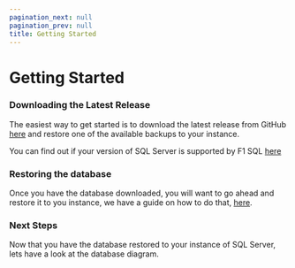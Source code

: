 ```yaml
---
pagination_next: null
pagination_prev: null
title: Getting Started
---
```


# Getting Started

### Downloading the Latest Release

The easiest way to get started is to download the latest release from GitHub [here](https://github.com/f1-sql/f1-sql/releases) and restore one of the available backups to your instance. 

You can find out if your version of SQL Server is supported by F1 SQL [here](../about/supported-versions)

### Restoring the database

Once you have the database downloaded, you will want to go ahead and restore it to you instance, we have a guide on how to do that, [here](database-restore).

### Next Steps

Now that you have the database restored to your instance of SQL Server, lets have a look at the database diagram.


